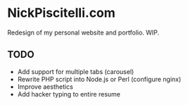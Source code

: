 # NickPiscitelli.com
Redesign of my personal website and portfolio. WIP.

## TODO
 - Add support for multiple tabs (carousel)
 - Rewrite PHP script into Node.js or Perl (configure nginx)
 - Improve aesthetics
 - Add hacker typing to entire resume
